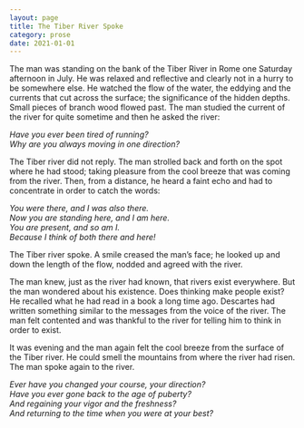 ```yaml
---
layout: page
title: The Tiber River Spoke
category: prose
date: 2021-01-01
---
```


The man was standing on the bank of the Tiber River in Rome one Saturday afternoon in July. He was relaxed and reflective and clearly not in a hurry to be somewhere else. He watched the flow of the water, the eddying and the currents that cut across the surface; the significance of the hidden depths. Small pieces of branch wood flowed past. The man studied the current of the river for quite sometime and then he asked the river:

_Have you ever been tired of running? \
Why are you always moving in one direction?_

 
The Tiber river did not reply. The man strolled back and forth on the spot where he had stood; taking pleasure from the cool breeze that was coming from the river. Then, from a distance, he heard a faint echo and had to concentrate in order to catch the words:

 
_You were there, and I was also there. \
Now you are standing here, and I am here.\
You are present, and so am I. \
Because I think of both there and here!_

The Tiber river spoke. A smile creased the man’s face; he looked up and down the length of the flow, nodded and agreed with the river.


The man knew, just as the river had known, that rivers exist everywhere. But the man wondered about his existence. Does thinking make people exist? He recalled what he had read in a book a long time ago. Descartes had written something similar to the messages from the voice of the river. The man felt contented and was thankful to the river for telling him to think in order to exist.

It was evening and the man again felt the cool breeze from the surface of the Tiber river. He could smell the mountains from where the river had risen. The man spoke again to the river.

 

_Ever have you changed your course, your direction? \
Have you ever gone back to the age of puberty?\
And regaining your vigor and the freshness?\
And returning to the time when you were at your best?_